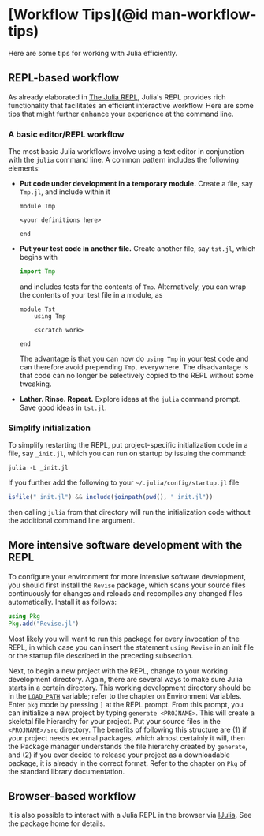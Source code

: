 # [Workflow Tips](@id man-workflow-tips)

Here are some tips for working with Julia efficiently.

## REPL-based workflow

As already elaborated in [The Julia REPL](@ref), Julia's REPL provides rich functionality
that facilitates an efficient interactive workflow. Here are some tips that might further enhance
your experience at the command line.

### A basic editor/REPL workflow

The most basic Julia workflows involve using a text editor in conjunction with the `julia` command
line. A common pattern includes the following elements:

  * **Put code under development in a temporary module.** Create a file, say `Tmp.jl`, and include
    within it

    ```
    module Tmp

    <your definitions here>

    end
    ```
  * **Put your test code in another file.** Create another file, say `tst.jl`, which begins with

    ```julia
    import Tmp
    ```

    and includes tests for the contents of `Tmp`.
    Alternatively, you can wrap the contents of your test file in a module, as

    ```
    module Tst
        using Tmp

        <scratch work>

    end
    ```

    The advantage is that you can now do `using Tmp` in your test code and can therefore avoid prepending
    `Tmp.` everywhere. The disadvantage is that code can no longer be selectively copied to the REPL
    without some tweaking.
  * **Lather. Rinse. Repeat.** Explore ideas at the `julia` command prompt. Save good ideas in `tst.jl`.

### Simplify initialization

To simplify restarting the REPL, put project-specific initialization code in a file, say `_init.jl`,
which you can run on startup by issuing the command:

```
julia -L _init.jl
```

If you further add the following to your `~/.julia/config/startup.jl` file

```julia
isfile("_init.jl") && include(joinpath(pwd(), "_init.jl"))
```

then calling `julia` from that directory will run the initialization code without the additional
command line argument.

## More intensive software development with the REPL

To configure your environment for more intensive software development, you should first install
the `Revise` package, which scans your source files continuously for changes and reloads and recompiles any changed
files automatically.  Install it as follows:
```julia
using Pkg
Pkg.add("Revise.jl")
```
Most likely you will want to run this package for every invocation of the REPL, in which case
you can insert the statement `using Revise` in an init file or the startup file described in the preceding
subsection.

Next, to begin a new project with the REPL, change to your working development directory.  Again, there
are several ways to make sure Julia starts in a certain directory.  This working development
directory should be in the [`LOAD_PATH`](@ref) variable; refer to the chapter on Environment Variables.
Enter `pkg` mode by pressing `]` at the REPL prompt. From this prompt, you can initialize a new project by
typing `generate <PROJNAME>`.  This will create a skeletal file hierarchy for your project. Put your source
files in the `<PROJNAME>/src` directory.  The benefits of following this structure are (1) if your project
needs external packages, which almost certainly it will, then the Package manager understands the file
hierarchy created by `generate`, and (2) if you ever decide to release your project as a downloadable package,
it is already in the correct format.  Refer to the chapter on `Pkg` of the standard library documentation.


## Browser-based workflow

It is also possible to interact with a Julia REPL in the browser via [IJulia](https://github.com/JuliaLang/IJulia.jl).
See the package home for details.
